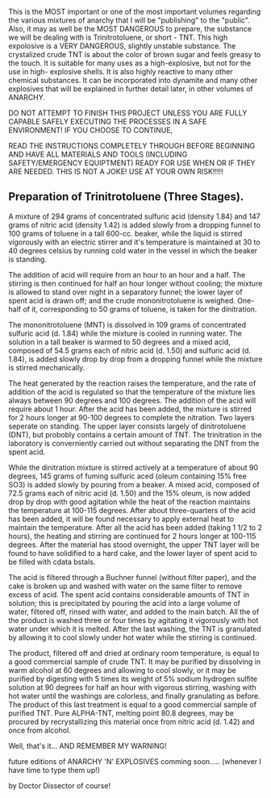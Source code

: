 This is the MOST important or one of the most important volumes regarding
the various mixtures of anarchy that I will be "publishing" to the "public".
Also, it may as well be the MOST DANGEROUS to prepare, the substance we will
be dealing with is Trinitrotoluene, or short - TNT. This high expolosive
is a VERY DANGEROUS, slightly unstable substance. The crystalized crude TNT
is about the color of brown sugar and feels greasy to the touch. It is
suitable for many uses as a high-explosive, but not for the use in high-
explosive shells. It is also highly reactive to many other chemical
substances. It can be incorporated into dynamite and many other explosives
that will be explained in further detail later, in other volumes of ANARCHY.

DO NOT ATTEMPT TO FINISH THIS PROJECT UNLESS YOU ARE FULLY CAPABLE SAFELY
EXECUTING THE PROCESSES IN A SAFE ENVIRONMENT! IF YOU CHOOSE TO CONTINUE,

READ THE INSTRUCTIONS COMPLETELY THROUGH BEFORE BEGINNING AND HAVE ALL
MATERIALS AND TOOLS (INCLUDING SAFETY/EMERGENCY EQUIPTMENT) READY FOR USE
WHEN OR IF THEY ARE NEEDED. THIS IS NOT A JOKE! USE AT YOUR OWN RISK!!!!!

## Preparation of Trinitrotoluene (Three Stages).

A mixture of 294 grams
of concentrated sulfuric acid (density 1.84) and 147 grams of nitric
acid (density 1.42) is added slowly from a dropping funnel to 100
grams of toluene in a tall 600-cc. beaker, while the liquid is stirred
vigorously with an electric stirrer and it's temperature is maintained
at 30 to 40 degrees celsius by running cold water in the vessel in
which the beaker is standing. 

The addition of acid will require from an
hour to an hour and a half. The stirring is then continued for half an
hour longer without cooling; the mixture is allowed to stand over night
in a separatory funnel; the lower layer of spent acid is drawn off; and
the crude mononitrotoluene is weighed. One-half of it, corresponding to
50 grams of toluene, is taken for the dinitration.

The mononitrotoluene (MNT) is dissolved in 109 grams of concentrated
sulfuric acid (d. 1.84) while the mixture is cooled in running water.
The solution in a tall beaker is warmed to 50 degrees and a mixed acid,
composed of 54.5 grams each of nitric acid (d. 1.50) and sulfuric acid
(d. 1.84), is added slowly drop by drop from a dropping funnel while
the mixture is stirred mechanically. 

The heat generated by the reaction
raises the temperature, and the rate of addition of the acid is regulated
so that the temperature of the mixture lies always between 90 degrees
and 100 degrees. The addition of the acid will require about 1 hour.
After the acid has been added, the mixture is stirred for 2 hours longer
at 90-100 degrees to complete the nitration. Two layers seperate on
standing. The upper layer consists largely of dinitrotoluene (DNT), but
probobly contains a certain amount of TNT. The trinitration in the
laboratory is converniently carried out without separating the DNT from
the spent acid.

While the dinitration mixture is stirred actively at a temperature of
about 90 degrees, 145 grams of fuming sulfuric aced (oleum containing
15% free SO3) is added slowly by pouring from a beaker. A mixed acid,
composed of 72.5 grams each of nitric acid (d. 1.50) and the 15% oleum,
is now added drop by drop with good agitation while the heat of the
reaction maintains the temperature at 100-115 degrees. After about
three-quarters of the acid has been added, it will be found necessary
to apply external heat to maintain the temperature. After all the acid
has been added (taking 1 1/2 to 2 hours), the heating and stirring are
continued for 2 hours longer at 100-115 degrees. After the material has
stood overnight, the upper TNT layer will be found to have solidified
to a hard cake, and the lower layer of spent acid to be filled with
cdata  bstals. 

The acid is filtered through a Buchner funnel (without filter
paper), and the cake is broken up and washed with water on the same
filter to remove excess of acid. The spent acid contains considerable
amounts of TNT in solution; this is precipitated by pouring the acid
into a large volume of water, filtered off, rinsed with water, and added
to the main batch. All the of the product is washed three or four times
by agitating it vigorously with hot water under which it is melted.
After the last washing, the TNT is  granulated by allowing it to cool
slowly under hot water while the stirring is continued. 

The product, filtered off and dried at ordinary room temperature, is equal to a good commercial sample of crude TNT. It may be purified by dissolving in warm
alcohol at 60 degrees and allowing to cool slowly, or it may be purified
by digesting with 5 times its weight of 5% sodium hydrogen sulfite
solution at 90 degrees for half an hour with vigorous stirring, washing
with hot water until the washings are colorless, and finally granulating
as before. The product of this last treatment is equal to a good
commercial sample of purified TNT. Pure ALPHA-TNT, melting point 80.8
degrees, may be procured by recrystallizing this material once from
nitric acid (d. 1.42) and once from alcohol.

Well, that's it... AND REMEMBER MY WARNING!

future editions of ANARCHY 'N' EXPLOSIVES comming soon.....
(whenever I have time to type them up!)

by Doctor Dissector of course!